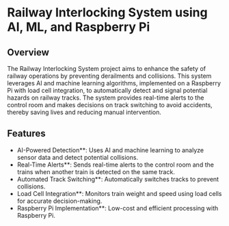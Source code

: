 # Railway Interlocking System using AI, ML, and Raspberry Pi

## Overview
The Railway Interlocking System project aims to enhance the safety of railway operations by preventing derailments and collisions. This system leverages AI and machine learning algorithms, implemented on a Raspberry Pi with load cell integration, to automatically detect and signal potential hazards on railway tracks. The system provides real-time alerts to the control room and makes decisions on track switching to avoid accidents, thereby saving lives and reducing manual intervention.

## Features
- AI-Powered Detection**: Uses AI and machine learning to analyze sensor data and detect potential collisions.
- Real-Time Alerts**: Sends real-time alerts to the control room and the trains when another train is detected on the same track.
- Automated Track Switching**: Automatically switches tracks to prevent collisions.
- Load Cell Integration**: Monitors train weight and speed using load cells for accurate decision-making.
- Raspberry Pi Implementation**: Low-cost and efficient processing with Raspberry Pi.
